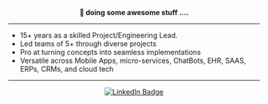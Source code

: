 <div align="center"> <b>🎯 doing some awesome stuff ....  </b></div>

<hr />

- 15+ years as a skilled Project/Engineering Lead.
- Led teams of 5+ through diverse projects
- Pro at turning concepts into seamless implementations
- Versatile across Mobile Apps, micro-services, ChatBots, EHR, SAAS, ERPs, CRMs, and cloud tech

<hr />

<div align="center">
  
[![LinkedIn Badge](https://img.shields.io/badge/-LinkedIn-ebedf0?style=for-the-badge&logo=Linkedin&logoColor=0A66C2)](https://www.linkedin.com/in/singhmp2k/)

</div>
